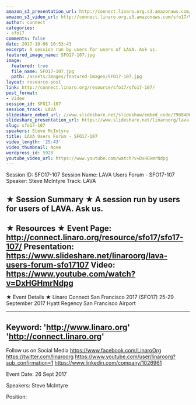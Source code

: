 ```yaml
---
amazon_s3_presentation_url: http://connect.linaro.org.s3.amazonaws.com/sfo17/Presentations/SFO17-107.pdf
amazon_s3_video_url: http://connect.linaro.org.s3.amazonaws.com/sfo17/Videos/SFO17-107%20LAVA%20Users%20Forum.mp4
author: connect
categories:
- sfo17
comments: false
date: 2017-10-06 16:53:43
excerpt: A session run by users for users of LAVA. Ask us.
featured_image_name: SFO17-107.jpg
image:
  featured: true
  file_name: SFO17-107.jpg
  path: /assets/images/featured-images/SFO17-107.jpg
layout: resource-post
link: http://connect.linaro.org/resource/sfo17/sfo17-107/
post_format:
- Video
session_id: SFO17-107
session_track: LAVA
slideshare_embed_url: //www.slideshare.net/slideshow/embed_code/79884068
slideshare_presentation_url: https://www.slideshare.net/linaroorg/lava-users-forum-sfo17107
slug: sfo17-107
speakers: Steve McIntyre
title: LAVA Users Forum - SFO17-107
video_length: '25:43'
video_thumbnail: None
wordpress_id: 5928
youtube_video_url: https://www.youtube.com/watch?v=DxHGHmrNdpg
---
```


Session ID: SFO17-107
Session Name: LAVA Users Forum - SFO17-107
Speaker: Steve McIntyre 
Track: LAVA


★ Session Summary ★
A session run by users for users of LAVA. Ask us.
---------------------------------------------------
★ Resources ★
Event Page: http://connect.linaro.org/resource/sfo17/sfo17-107/
Presentation: https://www.slideshare.net/linaroorg/lava-users-forum-sfo17107
Video: https://www.youtube.com/watch?v=DxHGHmrNdpg
 ---------------------------------------------------

★ Event Details ★
Linaro Connect San Francisco 2017 (SFO17)
25-29 September 2017
Hyatt Regency San Francisco Airport

---------------------------------------------------
Keyword: 
'http://www.linaro.org'
'http://connect.linaro.org'
---------------------------------------------------
Follow us on Social Media
https://www.facebook.com/LinaroOrg
https://twitter.com/linaroorg
https://www.youtube.com/user/linaroorg?sub_confirmation=1
https://www.linkedin.com/company/1026961

Event Date: 26 Sept 2017

Speakers: Steve McIntyre

Position: